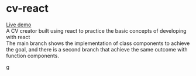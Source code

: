 # cv-react
<a href="https://cv-creator-ehvi.onrender.com">Live demo</a><br>
A CV creator built using react to practice the basic concepts of developing with react <br>
The main branch shows the implementation of class components to achieve the goal, and there is a second branch that achieve the same outcome with function components.

g